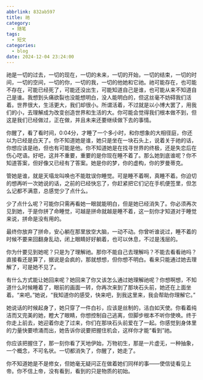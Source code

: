 ```yaml
---
abbrlink: 832ab597
title: 祂
category:
  - 随笔
tags:
  - 短文
categories:
  - blog
date: 2024-12-04 23:24:00
---
```

祂是一切的过去，一切的现在，一切的未来，一切的开始，一切的结束，一切的时间，一切的空间，一切的你，一切的我，一切的他她和它祂。祂可能存在，也可能不存在，可能已经死了，可能还没出生，可能知道自己是谁，也可能从来不知道自己是谁。<!-- more -->我想到头痛欲裂也没能想明白，没人能明白的，但这丝毫不妨碍我们活着。世界很大，生活更大，我们却很小。所谓活着，不过就是以小博大罢了，用我们的小，去理解成为改变创造世界和生活的大。你可能会觉得我们根本做不到，但这是我们已经做过，正在做，并且未来还要继续做下去的事情。

你醒了，看了看时间，0:04分，才睡了一个多小时，和你想象的大相径庭，你还以为已经是白天了。你不知道她是谁，她只是坐在一块石头上，说着关于祂的话，你想应该是祂，但也有可能是他。你不知道她是在找寻世界的终极，还是失恋后在伤心呓语。好吧，这并不重要，重要的是你现在睡不着了。那么她到底谁呢？你不知道答案，但好像又已经有了答案。她是你的梦，你的虚构，你的罗曼蒂克。

管她是谁，就是天塌龙叫唤也不能耽误你睡觉。可是睡不着啊，真睡不着。你迫切的想再听一次她说的话，之前的已经快忘了，你赶紧把它们记在手机便签里，但怎么记都不满意，总感觉少了点什么。

少了点什么呢？可能你只需再看她一眼就能明白，但是她已经消失了。你必须再次见到她，于是你拼了命睡觉，可越是拼命就越是睡不着，这一刻你才知道对于睡觉来说，拼命是没有用的。

最终你放弃了拼命，安心躺在那里放空大脑，一动不动。你曾听谁说过，睡不着的时候不要来回翻身乱动，闭上眼睛好好躺着，也可以休息，不过是浅层的。

你为什要见到她呢？只是为了理解祂。那你不能自己去理解吗？不能去看看祂吗？直接看还是算了，据说是会疯的，那就想想，但你想不明白。看来只能通过她去理解了，可是她不见了。

有什么方式能让她回来呢？她回来了你又该怎么通过她理解祂呢？你想啊想，不知道什么时候睡着了，眼前的画面一转，你再次来到了那块石头前，她还在上面坐着。“来吧。”她说，“我知道你的感受，快来吧，到我这里来，我会帮助你理解它。”

她说话的时候起身了，她只穿了一件白衫，应该是丝制的，洁白如天使。你看着纯洁而又完美的她，瞪大了眼睛，你想控制自己逃离，但脚步根本不听你使唤。终于你走上前去，她迎着你走了过来，你们在那块石头前爱在了一起。你感觉到身体里的力量快要喷涌而出，她告诉你说要把握住机会，这样你才能“看到”祂。

你应该把握住了，那一刻你看了天地伊始，万物初生，那是一片虚无，一种抽象，一个概念，不可名状。一切都消失了，你醒了，她走了。

你不知道她是不是修女，但她毫无疑问正在做着她们同样的事——使信徒看见上帝。你不信上帝，没有看到，看到的只是物质的初始。